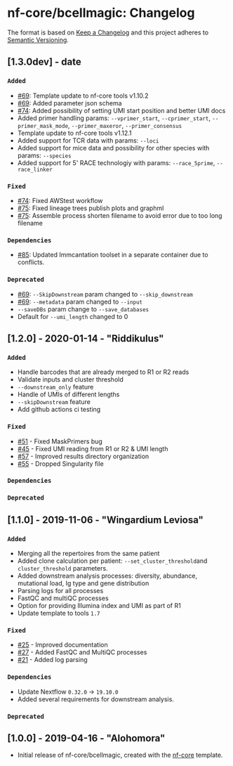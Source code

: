 # nf-core/bcellmagic: Changelog

The format is based on [Keep a Changelog](http://keepachangelog.com/en/1.0.0/)
and this project adheres to [Semantic Versioning](http://semver.org/spec/v2.0.0.html).

## [1.3.0dev] - date

### `Added`

* [#69](https://github.com/nf-core/bcellmagic/pull/69): Template update to nf-core tools v1.10.2
* [#69](https://github.com/nf-core/bcellmagic/pull/69): Added parameter json schema
* [#74](https://github.com/nf-core/bcellmagic/pull/74): Added possibility of setting UMI start position and better UMI docs
* Added primer handling params: `--vprimer_start`, `--cprimer_start`, `--primer_mask_mode`, `--primer_maxeror`, `--primer_consensus`
* Template update to nf-core tools v1.12.1
* Added support for TCR data with params: `--loci`
* Added support for mice data and possibility for other species with params: `--species`
* Added support for 5' RACE technologiy with params: `--race_5prime`, `--race_linker`


### `Fixed`

* [#74](https://github.com/nf-core/bcellmagic/pull/74): Fixed AWStest workflow
* [#75](https://github.com/nf-core/bcellmagic/pull/75): Fixed lineage trees publish plots and graphml
* [#75](https://github.com/nf-core/bcellmagic/pull/75): Assemble process shorten filename to avoid error due to too long filename

### `Dependencies`

* [#85](https://github.com/nf-core/bcellmagic/pull/85): Updated Immcantation toolset in a separate container due to conflicts.

### `Deprecated`

* [#69](https://github.com/nf-core/bcellmagic/pull/69): `--SkipDownstream` param changed to `--skip_downstream`
* [#69](https://github.com/nf-core/bcellmagic/pull/69): `--metadata` param changed to `--input`
* `--saveDBs` param change to `--save_databases`
* Default for `--umi_length` changed to 0

## [1.2.0] - 2020-01-14 - "Riddikulus"

### `Added`

* Handle barcodes that are already merged to R1 or R2 reads
* Validate inputs and cluster threshold
* `--downstream_only` feature
* Handle of UMIs of different lengths
* `--skipDownstream` feature
* Add github actions ci testing

### `Fixed`

* [#51](https://github.com/nf-core/bcellmagic/issues/51) - Fixed MaskPrimers bug
* [#45](https://github.com/nf-core/bcellmagic/issues/45) - Fixed UMI reading from R1 or R2 & UMI length
* [#57](https://github.com/nf-core/bcellmagic/issues/57) - Improved results directory organization
* [#55](https://github.com/nf-core/bcellmagic/issues/55) - Dropped Singularity file

### `Dependencies`

### `Deprecated`

## [1.1.0] - 2019-11-06 - "Wingardium Leviosa"

### `Added`

* Merging all the repertoires from the same patient
* Added clone calculation per patient: `--set_cluster_threshold`and `cluster_threshold` parameters.
* Added downstream analysis processes: diversity, abundance, mutational load, Ig type and gene distribution
* Parsing logs for all processes
* FastQC and multiQC processes
* Option for providing Illumina index and UMI as part of R1
* Update template to tools `1.7`

### `Fixed`

* [#25](https://github.com/nf-core/bcellmagic/issues/25) - Improved documentation
* [#27](https://github.com/nf-core/bcellmagic/issues/27) - Added FastQC and MultiQC processes
* [#21](https://github.com/nf-core/bcellmagic/issues/21) - Added log parsing

### `Dependencies`

* Update Nextflow `0.32.0` -> `19.10.0`
* Added several requirements for downstream analysis.

### `Deprecated`

## [1.0.0] - 2019-04-16 - "Alohomora"

* Initial release of nf-core/bcellmagic, created with the [nf-core](http://nf-co.re/) template.
